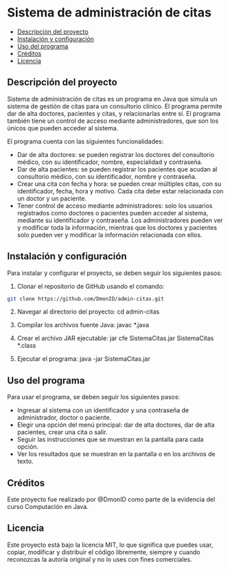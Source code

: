 # Sistema de administración de citas

* [Descripción del proyecto](https://github.com/DmonID/admin-citas#descripci%C3%B3n-del-proyecto)
* [Instalación y configuración](https://github.com/DmonID/admin-citas#instalaci%C3%B3n-y-configuraci%C3%B3n)
* [Uso del programa](https://github.com/DmonID/admin-citas#uso-del-programa)
* [Créditos](https://github.com/DmonID/admin-citas#cr%C3%A9ditos)
* [Licencia](https://github.com/DmonID/admin-citas#licencia)

## Descripción del proyecto

Sistema de administración de citas es un programa en Java que simula un sistema de gestión de citas para un consultorio clínico. El programa permite dar de alta doctores, pacientes y citas, y relacionarlas entre sí. El programa también tiene un control de acceso mediante administradores, que son los únicos que pueden acceder al sistema.

El programa cuenta con las siguientes funcionalidades:

- Dar de alta doctores: se pueden registrar los doctores del consultorio médico, con su identificador, nombre, especialidad y contraseña.
- Dar de alta pacientes: se pueden registrar los pacientes que acudan al consultorio médico, con su identificador, nombre y contraseña.
- Crear una cita con fecha y hora: se pueden crear múltiples citas, con su identificador, fecha, hora y motivo. Cada cita debe estar relacionada con un doctor y un paciente.
- Tener control de acceso mediante administradores: solo los usuarios registrados como doctores o pacientes pueden acceder al sistema, mediante su identificador y contraseña. Los administradores pueden ver y modificar toda la información, mientras que los doctores y pacientes solo pueden ver y modificar la información relacionada con ellos.

## Instalación y configuración

Para instalar y configurar el proyecto, se deben seguir los siguientes pasos:

1. Clonar el repositorio de GitHub usando el comando:

```bash
git clone https://github.com/DmonID/admin-citas.git
```

2. Navegar al directorio del proyecto:
   cd admin-citas
   
3. Compilar los archivos fuente Java:
   javac *.java
   
4. Crear el archivo JAR ejecutable:
   jar cfe SistemaCitas.jar SistemaCitas *.class
   
5. Ejecutar el programa:
   java -jar SistemaCitas.jar

## Uso del programa

Para usar el programa, se deben seguir los siguientes pasos:

* Ingresar al sistema con un identificador y una contraseña de administrador, doctor o paciente.
* Elegir una opción del menú principal: dar de alta doctores, dar de alta pacientes, crear una cita o salir.
* Seguir las instrucciones que se muestran en la pantalla para cada opción.
* Ver los resultados que se muestran en la pantalla o en los archivos de texto.

## Créditos

Este proyecto fue realizado por @DmonID como parte de la evidencia del curso Computación en Java. 

## Licencia

Este proyecto está bajo la licencia MIT, lo que significa que puedes usar, copiar, modificar y distribuir el código libremente, siempre y cuando reconozcas la autoría original y no lo uses con fines comerciales.
